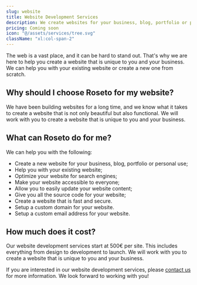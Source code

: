 ```yaml
---
slug: website
title: Website Development Services
description: We create websites for your business, blog, portfolio or personal use. We can also help you with your existing website.
pricing: Coming soon
icon: "@/assets/services/tree.svg"
className: "xl:col-span-2"
---
```


The web is a vast place, and it can be hard to stand out. That's why we are here to help you create a website that is unique to you and your business. We can help you with your existing website or create a new one from scratch.

## Why should I choose Roseto for my website?

We have been building websites for a long time, and we know what it takes to create a website that is not only beautiful but also functional. We will work with you to create a website that is unique to you and your business.

## What can Roseto do for me?

We can help you with the following:
- Create a new website for your business, blog, portfolio or personal use;
- Help you with your existing website;
- Optimize your website for search engines;
- Make your website accessible to everyone;
- Allow you to easily update your website content;
- Give you all the source code for your website;
- Create a website that is fast and secure.
- Setup a custom domain for your website.
- Setup a custom email address for your website.


## How much does it cost?

Our website development services start at 500€ per site. This includes everything from design to development to launch. We will work with you to create a website that is unique to you and your business.

If you are interested in our website development services, please [contact us](/contact) for more information. We look forward to working with you! 